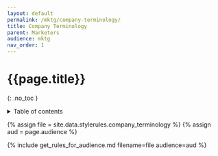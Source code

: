 ```yaml
---
layout: default
permalink: /mktg/company-terminology/
title: Company Terminology
parent: Marketers
audience: mktg
nav_order: 1
---
```

# {{page.title}} 
{: .no_toc }
<details markdown="block">
  <summary>
    Table of contents
  </summary>
  {: .text-delta }
- TOC
{:toc}
</details>

{% assign file = site.data.stylerules.company_terminology %}
{% assign aud = page.audience %}

{% include get_rules_for_audience.md filename=file audience=aud %}